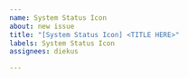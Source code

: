 ```yaml
---
name: System Status Icon
about: new issue
title: "[System Status Icon] <TITLE HERE>"
labels: System Status Icon
assignees: diekus

---
```



